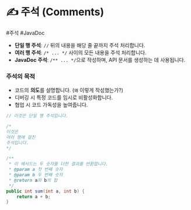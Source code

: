 # ✍️ 주석 (Comments)

#주석 #JavaDoc

- **단일 행 주석**: `//` 뒤의 내용을 해당 줄 끝까지 주석 처리합니다.
- **여러 행 주석**: `/* ... */` 사이의 모든 내용을 주석 처리합니다.
- **JavaDoc 주석**: `/** ... */`으로 작성하며, API 문서를 생성하는 데 사용됩니다.

### 주석의 목적

- 코드의 **의도**를 설명합니다. (`왜` 이렇게 작성했는가?)
- 디버깅 시 특정 코드를 임시로 비활성화합니다.
- 협업 시 코드 가독성을 높여줍니다.

```java
// 이것은 단일 행 주석입니다.

/*
이것은
여러 행에 걸친
주석입니다.
*/

/**
 * 이 메서드는 두 숫자를 더한 결과를 반환합니다.
 * @param a 첫 번째 숫자
 * @param b 두 번째 숫자
 * @return a와 b의 합
 */
public int sum(int a, int b) {
    return a + b;
}
```

